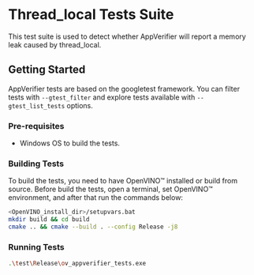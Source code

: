 # Thread_local Tests Suite

This test suite is used to detect whether AppVerifier will report a memory leak caused by thread_local.

## Getting Started

AppVerifier tests are based on the googletest framework. You can filter tests with
`--gtest_filter` and explore tests available with `--gtest_list_tests` options.

### Pre-requisites

- Windows OS to build the tests.

### Building Tests

To build the tests, you need to have OpenVINO™ installed or build from source.
Before build the tests, open a terminal, set OpenVINO™ environment, and after that
run the commands below:
``` bash
<OpenVINO_install_dir>/setupvars.bat
mkdir build && cd build
cmake .. && cmake --build . --config Release -j8
```

### Running Tests

``` bash
.\test\Release\ov_appverifier_tests.exe
```

